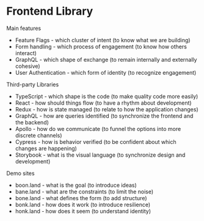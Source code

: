 # Frontend Library

Main features
- Feature Flags - which cluster of intent (to know what we are building)
- Form handling - which process of engagement (to know how others interact)
- GraphQL - which shape of exchange (to remain internally and externally cohesive)
- User Authentication - which form of identity (to recognize engagement)

Third-party Libraries
- TypeScript - which shape is the code (to make quality code more easily)
- React - how should things flow (to have a rhythm about development)
- Redux - how is state managed (to relate to how the application changes)
- GraphQL - how are queries identified (to synchronize the frontend and the backend)
- Apollo - how do we communicate (to funnel the options into more discrete channels)
- Cypress - how is behavior verified (to be confident about which changes are happening)
- Storybook - what is the visual language (to synchronize design and development)

Demo sites
- boon.land - what is the goal (to introduce ideas)
- bane.land - what are the constraints (to limit the noise)
- bone.land - what defines the form (to add structure)
- bonk.land - how does it work (to introduce resilience)
- honk.land - how does it seem (to understand identity)